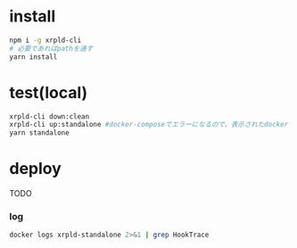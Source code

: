 # install
```bash
npm i -g xrpld-cli
# 必要であればpathを通す
yarn install
```

# test(local)
```bash
xrpld-cli down:clean
xrpld-cli up:standalone #docker-composeでエラーになるので、表示されたdocker compose...コマンドをdocker-compose..に置き換える
yarn standalone
```

# deploy
TODO

### log

```bash
docker logs xrpld-standalone 2>&1 | grep HookTrace
```
